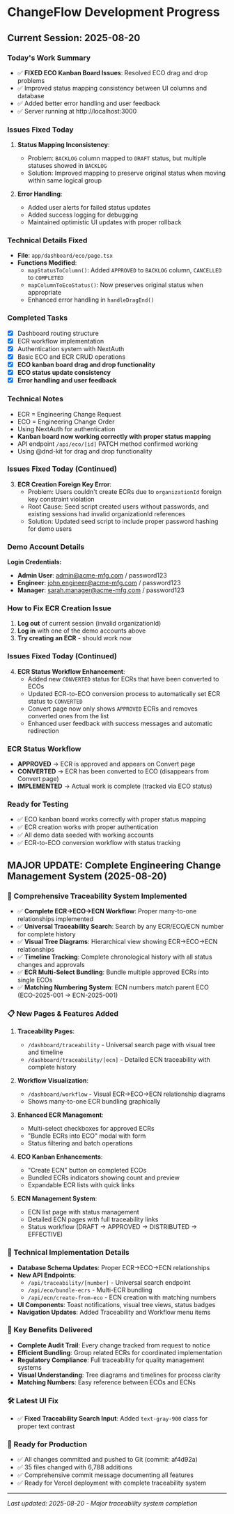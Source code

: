 # ChangeFlow Development Progress

## Current Session: 2025-08-20

### Today's Work Summary
- ✅ **FIXED ECO Kanban Board Issues**: Resolved ECO drag and drop problems
- ✅ Improved status mapping consistency between UI columns and database
- ✅ Added better error handling and user feedback
- ✅ Server running at http://localhost:3000

### Issues Fixed Today
1. **Status Mapping Inconsistency**: 
   - Problem: `BACKLOG` column mapped to `DRAFT` status, but multiple statuses showed in `BACKLOG`
   - Solution: Improved mapping to preserve original status when moving within same logical group
   
2. **Error Handling**: 
   - Added user alerts for failed status updates
   - Added success logging for debugging
   - Maintained optimistic UI updates with proper rollback

### Technical Details Fixed
- **File**: `app/dashboard/eco/page.tsx`
- **Functions Modified**:
  - `mapStatusToColumn()`: Added `APPROVED` to `BACKLOG` column, `CANCELLED` to `COMPLETED`
  - `mapColumnToEcoStatus()`: Now preserves original status when appropriate
  - Enhanced error handling in `handleDragEnd()`

### Completed Tasks
- [x] Dashboard routing structure
- [x] ECR workflow implementation  
- [x] Authentication system with NextAuth
- [x] Basic ECO and ECR CRUD operations
- [x] **ECO kanban board drag and drop functionality**
- [x] **ECO status update consistency**
- [x] **Error handling and user feedback**

### Technical Notes
- ECR = Engineering Change Request
- ECO = Engineering Change Order  
- Using NextAuth for authentication
- **Kanban board now working correctly with proper status mapping**
- API endpoint `/api/eco/[id]` PATCH method confirmed working
- Using @dnd-kit for drag and drop functionality

### Issues Fixed Today (Continued)
3. **ECR Creation Foreign Key Error**:
   - Problem: Users couldn't create ECRs due to `organizationId` foreign key constraint violation
   - Root Cause: Seed script created users without passwords, and existing sessions had invalid organizationId references
   - Solution: Updated seed script to include proper password hashing for demo users

### Demo Account Details
**Login Credentials:**
- **Admin User**: admin@acme-mfg.com / password123
- **Engineer**: john.engineer@acme-mfg.com / password123  
- **Manager**: sarah.manager@acme-mfg.com / password123

### How to Fix ECR Creation Issue
1. **Log out** of current session (invalid organizationId)
2. **Log in** with one of the demo accounts above
3. **Try creating an ECR** - should work now

### Issues Fixed Today (Continued)
4. **ECR Status Workflow Enhancement**:
   - Added new `CONVERTED` status for ECRs that have been converted to ECOs
   - Updated ECR-to-ECO conversion process to automatically set ECR status to `CONVERTED`
   - Convert page now only shows `APPROVED` ECRs and removes converted ones from the list
   - Enhanced user feedback with success messages and automatic redirection

### ECR Status Workflow
- **APPROVED** → ECR is approved and appears on Convert page
- **CONVERTED** → ECR has been converted to ECO (disappears from Convert page)
- **IMPLEMENTED** → Actual work is complete (tracked via ECO status)

### Ready for Testing
- ✅ ECO kanban board works correctly with proper status mapping
- ✅ ECR creation works with proper authentication  
- ✅ All demo data seeded with working accounts
- ✅ ECR-to-ECO conversion workflow with status tracking

## MAJOR UPDATE: Complete Engineering Change Management System (2025-08-20)

### 🚀 Comprehensive Traceability System Implemented
- ✅ **Complete ECR→ECO→ECN Workflow**: Proper many-to-one relationships implemented
- ✅ **Universal Traceability Search**: Search by any ECR/ECO/ECN number for complete history
- ✅ **Visual Tree Diagrams**: Hierarchical view showing ECR→ECO→ECN relationships
- ✅ **Timeline Tracking**: Complete chronological history with all status changes and approvals
- ✅ **ECR Multi-Select Bundling**: Bundle multiple approved ECRs into single ECOs
- ✅ **Matching Numbering System**: ECN numbers match parent ECO (ECO-2025-001 → ECN-2025-001)

### 📋 New Pages & Features Added
1. **Traceability Pages**:
   - `/dashboard/traceability` - Universal search page with visual tree and timeline
   - `/dashboard/traceability/[ecn]` - Detailed ECN traceability with complete history
   
2. **Workflow Visualization**:
   - `/dashboard/workflow` - Visual ECR→ECO→ECN relationship diagrams
   - Shows many-to-one ECR bundling graphically
   
3. **Enhanced ECR Management**:
   - Multi-select checkboxes for approved ECRs
   - "Bundle ECRs into ECO" modal with form
   - Status filtering and batch operations
   
4. **ECO Kanban Enhancements**:
   - "Create ECN" button on completed ECOs
   - Bundled ECRs indicators showing count and preview
   - Expandable ECR lists with quick links
   
5. **ECN Management System**:
   - ECN list page with status management
   - Detailed ECN pages with full traceability links
   - Status workflow (DRAFT → APPROVED → DISTRIBUTED → EFFECTIVE)

### 🔧 Technical Implementation Details
- **Database Schema Updates**: Proper ECR→ECO→ECN relationships
- **New API Endpoints**:
  - `/api/traceability/[number]` - Universal search endpoint
  - `/api/eco/bundle-ecrs` - Multi-ECR bundling
  - `/api/ecn/create-from-eco` - ECN creation with matching numbers
- **UI Components**: Toast notifications, visual tree views, status badges
- **Navigation Updates**: Added Traceability and Workflow menu items

### 🎯 Key Benefits Delivered
- **Complete Audit Trail**: Every change tracked from request to notice
- **Efficient Bundling**: Group related ECRs for coordinated implementation  
- **Regulatory Compliance**: Full traceability for quality management systems
- **Visual Understanding**: Tree diagrams and timelines for process clarity
- **Matching Numbers**: Easy reference between ECOs and ECNs

### 🛠️ Latest UI Fix
- ✅ **Fixed Traceability Search Input**: Added `text-gray-900` class for proper text contrast

### 🚀 Ready for Production
- ✅ All changes committed and pushed to Git (commit: af4d92a)
- ✅ 35 files changed with 6,788 additions
- ✅ Comprehensive commit message documenting all features
- ✅ Ready for Vercel deployment with complete traceability system

---
*Last updated: 2025-08-20 - Major traceability system completion*